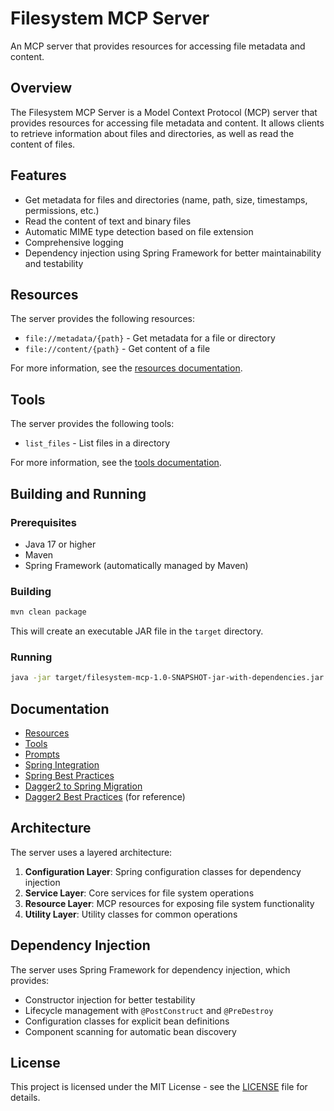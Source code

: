 # Filesystem MCP Server

An MCP server that provides resources for accessing file metadata and content.

## Overview

The Filesystem MCP Server is a Model Context Protocol (MCP) server that provides resources for accessing file metadata and content. It allows clients to retrieve information about files and directories, as well as read the content of files.

## Features

- Get metadata for files and directories (name, path, size, timestamps, permissions, etc.)
- Read the content of text and binary files
- Automatic MIME type detection based on file extension
- Comprehensive logging
- Dependency injection using Spring Framework for better maintainability and testability

## Resources

The server provides the following resources:

- `file://metadata/{path}` - Get metadata for a file or directory
- `file://content/{path}` - Get content of a file

For more information, see the [resources documentation](docs/api/resources.md).

## Tools

The server provides the following tools:

- `list_files` - List files in a directory

For more information, see the [tools documentation](docs/api/tools.md).

## Building and Running

### Prerequisites

- Java 17 or higher
- Maven
- Spring Framework (automatically managed by Maven)

### Building

```bash
mvn clean package
```

This will create an executable JAR file in the `target` directory.

### Running

```bash
java -jar target/filesystem-mcp-1.0-SNAPSHOT-jar-with-dependencies.jar
```

## Documentation

- [Resources](docs/api/resources.md)
- [Tools](docs/api/tools.md)
- [Prompts](docs/api/prompts.md)
- [Spring Integration](docs/spring-integration.md)
- [Spring Best Practices](docs/spring-best-practices.md)
- [Dagger2 to Spring Migration](docs/dagger2-to-spring-migration.md)
- [Dagger2 Best Practices](docs/dagger2-best-practices.md) (for reference)

## Architecture

The server uses a layered architecture:

1. **Configuration Layer**: Spring configuration classes for dependency injection
2. **Service Layer**: Core services for file system operations
3. **Resource Layer**: MCP resources for exposing file system functionality
4. **Utility Layer**: Utility classes for common operations

## Dependency Injection

The server uses Spring Framework for dependency injection, which provides:

- Constructor injection for better testability
- Lifecycle management with `@PostConstruct` and `@PreDestroy`
- Configuration classes for explicit bean definitions
- Component scanning for automatic bean discovery

## License

This project is licensed under the MIT License - see the [LICENSE](LICENSE) file for details.
